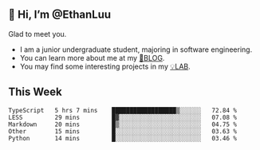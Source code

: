 ## 👋 Hi, I’m @EthanLuu

Glad to meet you.

- I am a junior undergraduate student, majoring in software engineering.
- You can learn more about me at my [📝BLOG](https://blog.ethanloo.cn).
- You may find some interesting projects in my [💡LAB](https://lab.ethanloo.cn).

## This Week
<!--START_SECTION:waka-->
```text
TypeScript   5 hrs 7 mins    ██████████████████▒░░░░░░   72.84 % 
LESS         29 mins         █▓░░░░░░░░░░░░░░░░░░░░░░░   07.08 % 
Markdown     20 mins         █▒░░░░░░░░░░░░░░░░░░░░░░░   04.75 % 
Other        15 mins         █░░░░░░░░░░░░░░░░░░░░░░░░   03.63 % 
Python       14 mins         █░░░░░░░░░░░░░░░░░░░░░░░░   03.46 % 
```
<!--END_SECTION:waka-->
